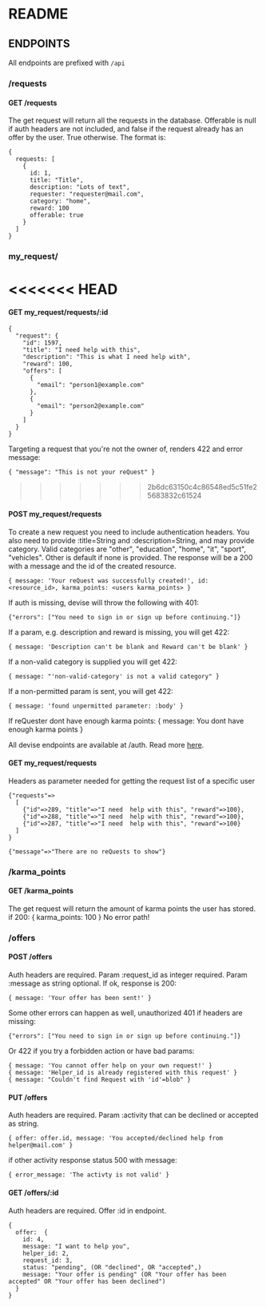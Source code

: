 # README

## ENDPOINTS

All endpoints are prefixed with `/api`

### /requests

#### GET /requests

The get request will return all the requests in the database.
Offerable is null if auth headers are not included, and false if the request already has an offer by the user. True otherwise.
The format is:

```
{
  requests: [
    {
      id: 1,
      title: "Title",
      description: "Lots of text",
      requester: "requester@mail.com",
      category: "home",
      reward: 100
      offerable: true
    }
  ]
}
```

### my_request/

<<<<<<< HEAD
=======
#### GET my_request/requests/:id

```
{
  "request": {
    "id": 1597, 
    "title": "I need help with this", 
    "description": "This is what I need help with", 
    "reward": 100, 
    "offers": [
      {
        "email": "person1@example.com"
      },
      {
        "email": "person2@example.com"
      }
    ]
  }
}
```

Targeting a request that you're not the owner of, renders 422 and error message:
```
{ "message": "This is not your reQuest" }
```

>>>>>>> 2b6dc63150c4c86548ed5c51fe25683832c61524
#### POST my_request/requests

To create a new request you need to include authentication headers.
You also need to provide :title=String and :description=String, and may provide category.
Valid categories are "other", "education", "home", "it", "sport", "vehicles". Other is default if none is provided.
The response will be a 200 with a message and the id of the created resource.

```
{ message: 'Your reQuest was successfully created!', id: <resource_id>, karma_points: <users karma_points> }
```

If auth is missing, devise will throw the following with 401:

```
{"errors": ["You need to sign in or sign up before continuing."]}
```

If a param, e.g. description and reward is missing, you will get 422:

```
{ message: 'Description can't be blank and Reward can't be blank' }
```

If a non-valid category is supplied you will get 422:

```
{ message: "'non-valid-category' is not a valid category" }
```

If a non-permitted param is sent, you will get 422:

```
{ message: 'found unpermitted parameter: :body' }
```

If reQuester dont have enough karma points:
{ message: You dont have enough karma points }

All devise endpoints are available at /auth.
Read more [here](https://devise-token-auth.gitbook.io/devise-token-auth/).

#### GET my_request/requests

Headers as parameter needed for getting the request list of a specific user

```
{"requests"=>
  [
    {"id"=>289, "title"=>"I need  help with this", "reward"=>100},
    {"id"=>288, "title"=>"I need  help with this", "reward"=>100},
    {"id"=>287, "title"=>"I need  help with this", "reward"=>100}
  ]
}
```

```
{"message"=>"There are no reQuests to show"}
```

### /karma_points

#### GET /karma_points

The get request will return the amount of karma points the user has stored.
if 200:
{ karma_points: 100 }
No error path!

### /offers

#### POST /offers

Auth headers are required. Param :request_id as integer required. Param :message as string optional.
If ok, response is 200:

```
{ message: 'Your offer has been sent!' }
```

Some other errors can happen as well, unauthorized 401 if headers are missing:

```
{"errors": ["You need to sign in or sign up before continuing."]}
```

Or 422 if you try a forbidden action or have bad params:

```
{ message: 'You cannot offer help on your own request!' }
{ message: 'Helper_id is already registered with this request' }
{ message: "Couldn't find Request with 'id'=blob" }
```

#### PUT /offers

Auth headers are required. Param :activity that can be declined or accepted as string.

```
{ offer: offer.id, message: 'You accepted/declined help from helper@mail.com' }
```

if other activity response status 500 with message:

```
{ error_message: 'The activty is not valid' }
```

#### GET /offers/:id

Auth headers are required. Offer :id in endpoint.

```
{
  offer:  {
    id: 4,
    message: "I want to help you",
    helper_id: 2,
    request_id: 3,
    status: "pending", (OR "declined", OR "accepted",)
    message: "Your offer is pending" (OR "Your offer has been accepted" OR "Your offer has been declined")
  }
}
```
